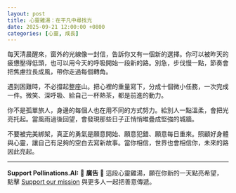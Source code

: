 ```yaml
---
layout: post
title: 心靈雞湯：在平凡中尋找光
date: 2025-09-21 12:00:00 +0800
categories: [心靈, 成長]
---
```


每天清晨醒來，窗外的光線像一封信，告訴你又有一個新的選擇。你可以被昨天的疲憊壓得低頭，也可以用今天的呼吸開始一段新的路。別急，步伐慢一點，節奏會把焦慮拉長成風，帶你走過每個轉角。

遇到困難時，不必撐起整座山。把心裡的重量寫下，分成十個微小任務，一次完成一件。微笑、深呼吸、給自己一杯熱茶，都是前進的動力。

你不是孤單旅人，身邊的每個人也在用不同的方式努力。給別人一點溫柔，會把光亮托起。當風雨過後回望，會發現那些日子正悄悄堆疊成堅強的城牆。

不要被完美綁架，真正的勇氣是願意開始、願意犯錯、願意每日重來。照顧好身體與心靈，讓自己有足夠的空白去寫新故事。當你相信，世界也會相信你，未來的路因此亮起。



---

**Support Pollinations.AI:**
🌸 **廣告** 🌸 這段心靈雞湯，願在你新的一天點亮希望，點擊 [Support our mission](https://pollinations.ai/redirect/kofi) 與更多人一起把善意傳遞。